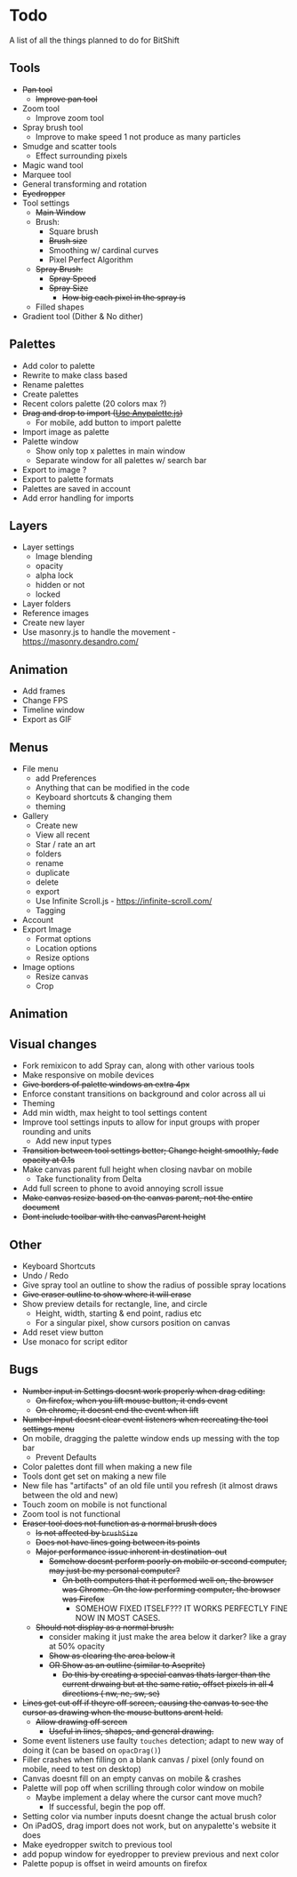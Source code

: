 # Todo
A list of all the things planned to do for BitShift

## Tools
- ~~Pan tool~~
  - ~~Improve pan tool~~
- Zoom tool
  - Improve zoom tool
- Spray brush tool
  - Improve to make speed 1 not produce as many particles 
- Smudge and scatter tools  
  - Effect surrounding pixels
- Magic wand tool
- Marquee tool
- General transforming and rotation
- ~~Eyedropper~~
- Tool settings
  - ~~Main Window~~
  - Brush:
    - Square brush
    - ~~Brush size~~
    - Smoothing w/ cardinal curves
    - Pixel Perfect Algorithm
  - ~~Spray Brush:~~
    - ~~Spray Speed~~
    - ~~Spray Size~~
      - ~~How big each pixel in the spray is~~
  - Filled shapes
- Gradient tool (Dither & No dither)

## Palettes
- Add color to palette
- Rewrite to make class based
- Rename palettes
- Create palettes
- Recent colors palette (20 colors max ?)
- ~~Drag and drop to import ([Use Anypalette.js](https://1j01.github.io/anypalette.js/demo))~~
  - For mobile, add button to import palette
- Import image as palette
- Palette window 
  - Show only top x palettes in main window
  - Separate window for all palettes w/ search bar
- Export to image ?
- Export to palette formats
- Palettes are saved in account
- Add error handling for imports

## Layers
- Layer settings 
  - Image blending
  - opacity
  - alpha lock
  - hidden or not
  - locked
- Layer folders
- Reference images
- Create new layer
- Use masonry.js to handle the movement - https://masonry.desandro.com/ 

## Animation
- Add frames
- Change FPS
- Timeline window
- Export as GIF

## Menus
- File menu
  - add Preferences
  - Anything that can be modified in the code
  - Keyboard shortcuts & changing them
  - theming 
- Gallery
  - Create new
  - View all recent 
  - Star / rate an art
  - folders
  - rename 
  - duplicate
  - delete
  - export
  - Use Infinite Scroll.js - https://infinite-scroll.com/
  - Tagging
- Account 
- Export Image
  - Format options
  - Location options
  - Resize options
- Image options
  - Resize canvas
  - Crop

## Animation

## Visual changes 
- Fork remixicon to add Spray can, along with other various tools
- Make responsive on mobile devices
- ~~Give borders of palette windows an extra 4px~~
- Enforce constant transitions on background and color across all ui
- Theming
- Add min width, max height to tool settings content
- Improve tool settings inputs to allow for input groups with proper rounding and units
  - Add new input types
- ~~Transition between tool settings better; Change height smoothly, fade opacity at 0.1s~~
- Make canvas parent full height when closing navbar on mobile
  - Take functionality from Delta
- Add full screen to phone to avoid annoying scroll issue
- ~~Make canvas resize based on the canvas parent, not the entire document~~
- ~~Dont include toolbar with the canvasParent height~~

## Other
- Keyboard Shortcuts
- Undo / Redo
- Give spray tool an outline to show the radius of possible spray locations
- ~~Give eraser outline to show where it will erase~~
- Show preview details for rectangle, line, and circle
  - Height, width, starting & end point, radius etc
  - For a singular pixel, show cursors position on canvas
- Add reset view button
- Use monaco for script editor

## Bugs
- ~~Number input in Settings doesnt work properly when drag editing:~~
  - ~~On firefox, when you lift mouse button, it ends event~~
  - ~~On chrome, it doesnt end the event when lift~~
- ~~Number Input doesnt clear event listeners when recreating the tool settings menu~~
- On mobile, dragging the palette window ends up messing with the top bar
  - Prevent Defaults
- Color palettes dont fill when making a new file
- Tools dont get set on making a new file
- New file has "artifacts" of an old file until you refresh (it almost draws between the old and new)
- Touch zoom on mobile is not functional
- Zoom tool is not functional
- ~~Eraser tool does not function as a normal brush does~~
  - ~~Is not affected by `brushSize`~~
  - ~~Does not have lines going between its points~~
  - ~~Major performance issue inherent in destination-out~~
    - ~~Somehow doesnt perform poorly on mobile or second computer, may just be my personal computer?~~
      - ~~On both computers that it performed well on, the browser was Chrome. On the low performing computer, the browser was Firefox~~
        - SOMEHOW FIXED ITSELF??? IT WORKS PERFECTLY FINE NOW IN MOST CASES.
  - ~~Should not display as a normal brush:~~
    - consider making it just make the area below it darker? like a gray at 50% opacity
    - ~~Show as clearing the area below it~~
    - ~~OR Show as an outline (similar to Aseprite)~~
      - ~~Do this by creating a special canvas thats larger than the current drwaing but at the same ratio, offset pixels in all 4 directions ( nw, ne, sw, se)~~ 
- ~~Lines get cut off if theyre off screen, causing the canvas to see the cursor as drawing when the mouse buttons arent held.~~
  - ~~Allow drawing off screen~~
    - ~~Useful in lines, shapes, and general drawing.~~
- Some event listeners use faulty `touches` detection; adapt to new way of doing it (can be based on `opacDrag()`)
- Filler crashes when filling on a blank canvas / pixel (only found on mobile, need to test on desktop)
- Canvas doesnt fill on an empty canvas on mobile & crashes
- Palette will pop off when scrilling through color window on mobile
  - Maybe implement a delay where the cursor cant move much? 
    - If successful, begin the pop off.
- Setting color via number inputs doesnt change the actual brush color
- On iPadOS, drag import does not work, but on anypalette's website it does
- Make eyedropper switch to previous tool
- add popup window for eyedropper to preview previous and next color
- Palette popup is offset in weird amounts on firefox